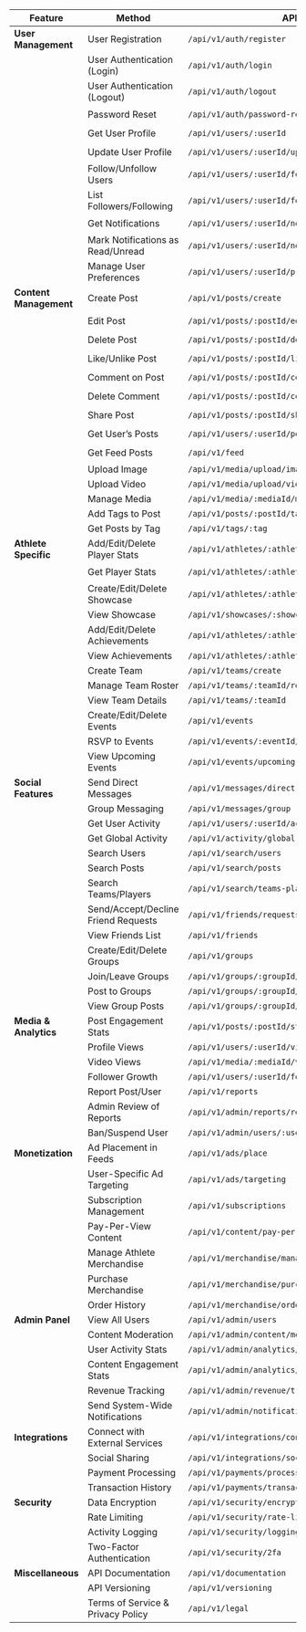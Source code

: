 | **Feature**               | **Method**                             | **API URL**                        | **Progress** |
|---------------------------|----------------------------------------|------------------------------------|--------------|
| **User Management**        | User Registration                     | `/api/v1/auth/register`            | ✔️            |
|                           | User Authentication (Login)           | `/api/v1/auth/login`               | ✔️            |
|                           | User Authentication (Logout)          | `/api/v1/auth/logout`              | ✔️            |
|                           | Password Reset                        | `/api/v1/auth/password-reset`      | ✔️            |
|                           | Get User Profile                      | `/api/v1/users/:userId`            | ✔️            |
|                           | Update User Profile                   | `/api/v1/users/:userId/update`     | ✔️            |
|                           | Follow/Unfollow Users                 | `/api/v1/users/:userId/follow`     | ✔️            |
|                           | List Followers/Following              | `/api/v1/users/:userId/followers`  | ✔️            |
|                           | Get Notifications                     | `/api/v1/users/:userId/notifications` | ✔️         |
|                           | Mark Notifications as Read/Unread     | `/api/v1/users/:userId/notifications/mark` | ✔️      |
|                           | Manage User Preferences               | `/api/v1/users/:userId/preferences` | ✔️          |
| **Content Management**     | Create Post                           | `/api/v1/posts/create`             | ✔️            |
|                           | Edit Post                             | `/api/v1/posts/:postId/edit`       | ✔️            |
|                           | Delete Post                           | `/api/v1/posts/:postId/delete`     | ✔️            |
|                           | Like/Unlike Post                      | `/api/v1/posts/:postId/like`       | ✔️            |
|                           | Comment on Post                       | `/api/v1/posts/:postId/comments`   | ✔️            |
|                           | Delete Comment                        | `/api/v1/posts/:postId/comments/:commentId/delete` | ✔️  |
|                           | Share Post                            | `/api/v1/posts/:postId/share`      | ✔️            |
|                           | Get User’s Posts                      | `/api/v1/users/:userId/posts`      |   ✔️           |
|                           | Get Feed Posts                        | `/api/v1/feed`                     |      ✔️        |
|                           | Upload Image                          | `/api/v1/media/upload/image`       |              |
|                           | Upload Video                          | `/api/v1/media/upload/video`       |              |
|                           | Manage Media                          | `/api/v1/media/:mediaId/manage`    |              |
|                           | Add Tags to Post                      | `/api/v1/posts/:postId/tags`       |              |
|                           | Get Posts by Tag                      | `/api/v1/tags/:tag`                |              |
| **Athlete Specific**       | Add/Edit/Delete Player Stats          | `/api/v1/athletes/:athleteId/stats`|        ✔️      |
|                           | Get Player Stats                      | `/api/v1/athletes/:athleteId/stats`|        ✔️      |
|                           | Create/Edit/Delete Showcase           | `/api/v1/athletes/:athleteId/showcases` |          |
|                           | View Showcase                         | `/api/v1/showcases/:showcaseId`    |              |
|                           | Add/Edit/Delete Achievements          | `/api/v1/athletes/:athleteId/achievements` |        |
|                           | View Achievements                     | `/api/v1/athletes/:athleteId/achievements` |        |
|                           | Create Team                           | `/api/v1/teams/create`             |              |
|                           | Manage Team Roster                    | `/api/v1/teams/:teamId/roster`     |              |
|                           | View Team Details                     | `/api/v1/teams/:teamId`            |              |
|                           | Create/Edit/Delete Events             | `/api/v1/events`                   |              |
|                           | RSVP to Events                        | `/api/v1/events/:eventId/rsvp`     |              |
|                           | View Upcoming Events                  | `/api/v1/events/upcoming`          |              |
| **Social Features**        | Send Direct Messages                  | `/api/v1/messages/direct`          |              |
|                           | Group Messaging                       | `/api/v1/messages/group`           |              |
|                           | Get User Activity                     | `/api/v1/users/:userId/activity`   |              |
|                           | Get Global Activity                   | `/api/v1/activity/global`          |              |
|                           | Search Users                          | `/api/v1/search/users`             |              |
|                           | Search Posts                          | `/api/v1/search/posts`             |              |
|                           | Search Teams/Players                  | `/api/v1/search/teams-players`     |              |
|                           | Send/Accept/Decline Friend Requests   | `/api/v1/friends/requests`         |              |
|                           | View Friends List                     | `/api/v1/friends`                  |              |
|                           | Create/Edit/Delete Groups             | `/api/v1/groups`                   |              |
|                           | Join/Leave Groups                     | `/api/v1/groups/:groupId/join`     |              |
|                           | Post to Groups                        | `/api/v1/groups/:groupId/posts`    |              |
|                           | View Group Posts                      | `/api/v1/groups/:groupId/posts`    |              |
| **Media & Analytics**      | Post Engagement Stats                | `/api/v1/posts/:postId/stats`      |              |
|                           | Profile Views                        | `/api/v1/users/:userId/views`      |              |
|                           | Video Views                          | `/api/v1/media/:mediaId/views`     |              |
|                           | Follower Growth                      | `/api/v1/users/:userId/followers/growth` |         |
|                           | Report Post/User                     | `/api/v1/reports`                  |              |
|                           | Admin Review of Reports              | `/api/v1/admin/reports/review`     |              |
|                           | Ban/Suspend User                     | `/api/v1/admin/users/:userId/ban`  |              |
| **Monetization**           | Ad Placement in Feeds                | `/api/v1/ads/place`                |              |
|                           | User-Specific Ad Targeting            | `/api/v1/ads/targeting`            |              |
|                           | Subscription Management              | `/api/v1/subscriptions`            |              |
|                           | Pay-Per-View Content                 | `/api/v1/content/pay-per-view`     |              |
|                           | Manage Athlete Merchandise           | `/api/v1/merchandise/manage`       |              |
|                           | Purchase Merchandise                 | `/api/v1/merchandise/purchase`     |              |
|                           | Order History                        | `/api/v1/merchandise/orders`       |              |
| **Admin Panel**            | View All Users                       | `/api/v1/admin/users`              |              |
|                           | Content Moderation                   | `/api/v1/admin/content/moderation` |              |
|                           | User Activity Stats                  | `/api/v1/admin/analytics/activity` |              |
|                           | Content Engagement Stats             | `/api/v1/admin/analytics/engagement` |            |
|                           | Revenue Tracking                     | `/api/v1/admin/revenue/tracking`   |              |
|                           | Send System-Wide Notifications       | `/api/v1/admin/notifications`      |              |
| **Integrations**           | Connect with External Services       | `/api/v1/integrations/connect`     |              |
|                           | Social Sharing                       | `/api/v1/integrations/social-sharing` |           |
|                           | Payment Processing                   | `/api/v1/payments/process`         |              |
|                           | Transaction History                  | `/api/v1/payments/transactions`    |              |
| **Security**               | Data Encryption                      | `/api/v1/security/encryption`      |              |
|                           | Rate Limiting                        | `/api/v1/security/rate-limiting`   |              |
|                           | Activity Logging                     | `/api/v1/security/logging`         |              |
|                           | Two-Factor Authentication            | `/api/v1/security/2fa`             |              |
| **Miscellaneous**          | API Documentation                    | `/api/v1/documentation`            |              |
|                           | API Versioning                       | `/api/v1/versioning`               |              |
|                           | Terms of Service & Privacy Policy    | `/api/v1/legal`                    |              |
